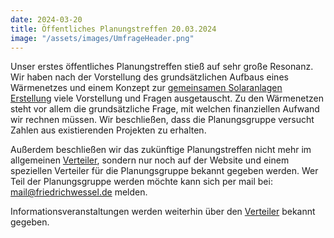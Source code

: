 ```yaml
---
date: 2024-03-20
title: Öffentliches Planungstreffen 20.03.2024
image: "/assets/images/UmfrageHeader.png"
---
```


Unser erstes öffentliches Planungstreffen stieß auf sehr große Resonanz. Wir haben nach der Vorstellung des grundsätzlichen Aufbaus eines Wärmenetzes und einem Konzept zur [gemeinsamen Solaranlagen Erstellung](/pages/projectSketch_energyProduction) viele Vorstellung und Fragen ausgetauscht.
Zu den Wärmenetzen steht vor allem die grundsätzliche Frage, mit welchen finanziellen Aufwand wir rechnen müssen. Wir beschließen, dass die Planungsgruppe versucht Zahlen aus existierenden Projekten zu erhalten. 

Außerdem beschließen wir das zukünftige Planungstreffen nicht mehr im allgemeinen [Verteiler](/pages/subscribe), sondern nur noch auf der Website und einem speziellen Verteiler für die Planungsgruppe bekannt gegeben werden. Wer Teil der Planungsgruppe werden möchte kann sich per mail bei: mail@friedrichwessel.de melden.

Informationsveranstaltungen werden weiterhin über den [Verteiler](/pages/subscribe) bekannt gegeben.



